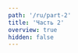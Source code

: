 ```yaml
---
path: '/ru/part-2'
title: 'Часть 2'
overview: true
hidden: false
---
```


<pages-in-this-section></pages-in-this-section>

<exercises-in-this-section></exercises-in-this-section>